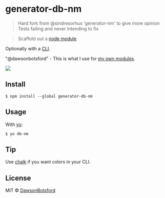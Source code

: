 # generator-db-nm 

> Hard fork from @sindresorhus 'generator-nm' to give more opinion
> Tests failing and never intending to fix

> Scaffold out a [node module](https://github.com/sindresorhus/node-module-boilerplate)

Optionally with a [CLI](http://en.wikipedia.org/wiki/Command-line_interface).

"@dawsonbotsford" - This is what I use for [my own modules](https://www.npmjs.com/~dawsonbotsford).

![](screenshot.png)

## Install

```
$ npm install --global generator-db-nm
```


## Usage

With [yo](https://github.com/yeoman/yo):

```
$ yo db-nm
```


## Tip

Use [chalk](https://github.com/sindresorhus/chalk) if you want colors in your CLI.


## License

MIT © [DawsonBotsford](http://dawsonbotsford.com)
